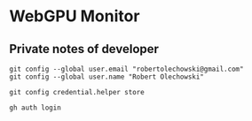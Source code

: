 # WebGPU Monitor

## Private notes of developer
```
git config --global user.email "robertolechowski@gmail.com"
git config --global user.name "Robert Olechowski"

git config credential.helper store

gh auth login

```
